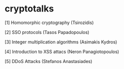 # cryptotalks
[1] Homomorphic cryptography (Tsirozidis)

[2] SSO protocols (Tasos Papadopoulos)

[3] Integer multiplication algorithms (Asimakis Kydros)

[4] Introduction to XSS attacs (Neron Panagiotopoulos)

[5] DDoS Attacks (Stefanos Anastasiades)

